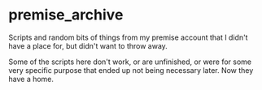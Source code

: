 # premise_archive
Scripts and random bits of things from my premise account that I didn't have a place for, but didn't want to throw away.

Some of the scripts here don't work, or are unfinished, or were for some very specific purpose that ended up not being necessary later. Now they have a home.
